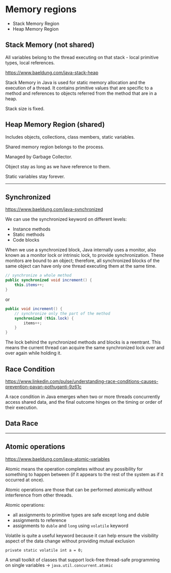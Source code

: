 # Memory regions

* Stack Memory Region
* Heap Memory Region

## Stack Memory (not shared)

All variables belong to the thread executing on that stack - local primitive types, local references.

https://www.baeldung.com/java-stack-heap

Stack Memory in Java is used for static memory allocation and the execution of a thread. It contains primitive values
that are specific to a method and references to objects referred from the method that are in a heap.

Stack size is fixed.

## Heap Memory Region (shared)

Includes objects, collections, class members, static variables.

Shared memory region belongs to the process.

Managed by Garbage Collector.

Object stay as long as we have reference to them.

Static variables stay forever.

---------------------------------------------

## Synchronized

https://www.baeldung.com/java-synchronized

We can use the synchronized keyword on different levels:

* Instance methods
* Static methods
* Code blocks

When we use a synchronized block, Java internally uses a monitor, also known as a monitor lock or intrinsic lock, to
provide synchronization. These monitors are bound to an object; therefore, all synchronized blocks of the same object
can have only one thread executing them at the same time.

```java
// synchronize a whole method
public synchronized void increment() {
    this.items++;
}
```

or

```java
public void increment() {
    // synchronize only the part of the method
    synchronized (this.lock) {
        items++;
    }
}
```

The lock behind the synchronized methods and blocks is a reentrant. This means the current thread can acquire the same
synchronized lock over and over again while holding it.

## Race Condition

https://www.linkedin.com/pulse/understanding-race-conditions-causes-prevention-pavan-pothuganti-9z61c

A race condition in Java emerges when two or more threads concurrently access shared data, and the final outcome hinges
on the timing or order of their execution.

## Data Race



---------------------------------------------

## Atomic operations

https://www.baeldung.com/java-atomic-variables

Atomic means the operation completes without any possibility for something to happen between (if it appears to the rest
of the system as if it occurred at once).

Atomic operations are those that can be performed atomically without interference from other threads.

Atomic operations:

* all assignments to primitive types are safe except long and duble
* assignments to reference
* assignments to `duble` and `long` using `volatile` keyword

Volatile is quite a useful keyword because it can help ensure the visibility aspect of the data change without providing
mutual exclusion

```
private static volatile int a = 0;
```

A small toolkit of classes that support lock-free thread-safe programming on single
variables -> `java.util.concurrent.atomic`
